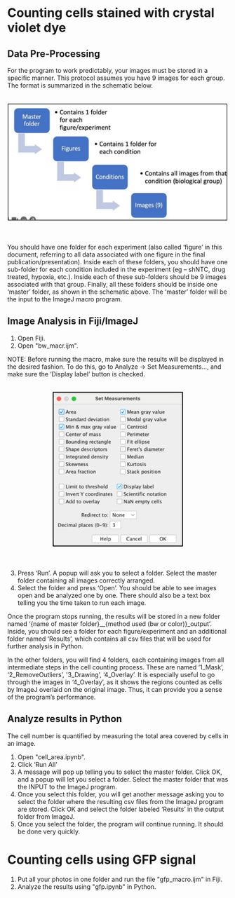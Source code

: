 # Counting cells stained with crystal violet dye
## Data Pre-Processing 
 
For the program to work predictably, your images must be stored in a specific manner. This protocol assumes you have 9 images for each group. The format is summarized in the schematic below.

<br>
<div align="center">
<img src="schematic_directory.png" alt="Schematic of directories" width="800">
</div>
<br><br>

You should have one folder for each experiment (also called ‘figure’ in this document, referring to all data associated with one figure in the final publication/presentation). Inside each of these folders, you should have one sub-folder for each condition included in the experiment (eg – shNTC, drug treated, hypoxia, etc.). Inside each of these sub-folders should be 9 images associated with that group. Finally, all these folders should be inside one ‘master’ folder, as shown in the schematic above. The ‘master’ folder will be the input to the ImageJ macro program.  
 
## Image Analysis in Fiji/ImageJ 
 
1. Open Fiji.
2. Open "bw_macr.ijm".
 
NOTE: Before running the macro, make sure the results will be displayed in the desired fashion. To do this, go to Analyze -> Set Measurements…, and make sure the ‘Display label’ button is checked.

<br>
<div align="center">
<img src="measurements_setting.png" alt="Schematic of directories" width="300">
</div>
<br><br>
 
3. Press ‘Run’. 
A popup will ask you to select a folder. Select the master folder containing all images correctly arranged. 
4. Select the folder and press ‘Open’. You should be able to see images open and be analyzed one by one. There should also be a text box telling you the time taken to run each image. 

Once the program stops running, the results will be stored in a new folder named ‘{name of master folder}__{method used (bw or color)}_output’. Inside, you should see a folder for each figure/experiment and an additional folder named ‘Results’, which contains all csv files that will be used for further analysis in Python. 
 
In the other folders, you will find 4 folders, each containing images from all intermediate steps in the cell counting process. These are named ‘1_Mask’, ‘2_RemoveOutliers’, '3_Drawing’, ‘4_Overlay’. It is especially useful to go through the images in ‘4_Overlay’, as it shows the regions counted as cells by ImageJ overlaid on the original image. Thus, it can provide you a sense of the program’s performance.

## Analyze results in Python
The cell number is quantified by measuring the total area covered by cells in an image.
1. Open "cell_area.ipynb".
2. Click ‘Run All’
3. A message will pop up telling you to select the master folder. Click OK, and a popup will let you select a folder. Select the master folder that was the INPUT to the ImageJ program.
4. Once you select this folder, you will get another message asking you to select the folder where the resulting csv files from the ImageJ program are stored. Click OK and select the folder labeled ‘Results’ in the output folder from ImageJ.
5. Once you select the folder, the program will continue running. It should be done very quickly.

# Counting cells using GFP signal

1. Put all your photos in one folder and run the file "gfp_macro.ijm" in Fiji.
2. Analyze the results using "gfp.ipynb" in Python.
